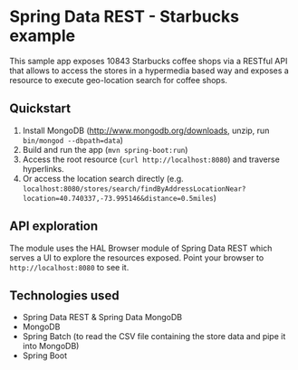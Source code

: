 # Spring Data REST - Starbucks example

This sample app exposes 10843 Starbucks coffee shops via a RESTful API that allows to access the stores in a hypermedia based way and exposes a resource to execute geo-location search for coffee shops.

## Quickstart

1. Install MongoDB (http://www.mongodb.org/downloads, unzip, run `bin/mongod --dbpath=data`)
2. Build and run the app (`mvn spring-boot:run`)
3. Access the root resource (`curl http://localhost:8080`) and traverse hyperlinks.
4. Or access the location search directly (e.g. `localhost:8080/stores/search/findByAddressLocationNear?location=40.740337,-73.995146&distance=0.5miles`)

## API exploration

The module uses the HAL Browser module of Spring Data REST which serves a UI to explore the resources exposed. Point your browser to `http://localhost:8080` to see it.

## Technologies used

- Spring Data REST & Spring Data MongoDB
- MongoDB
- Spring Batch (to read the CSV file containing the store data and pipe it into MongoDB)
- Spring Boot